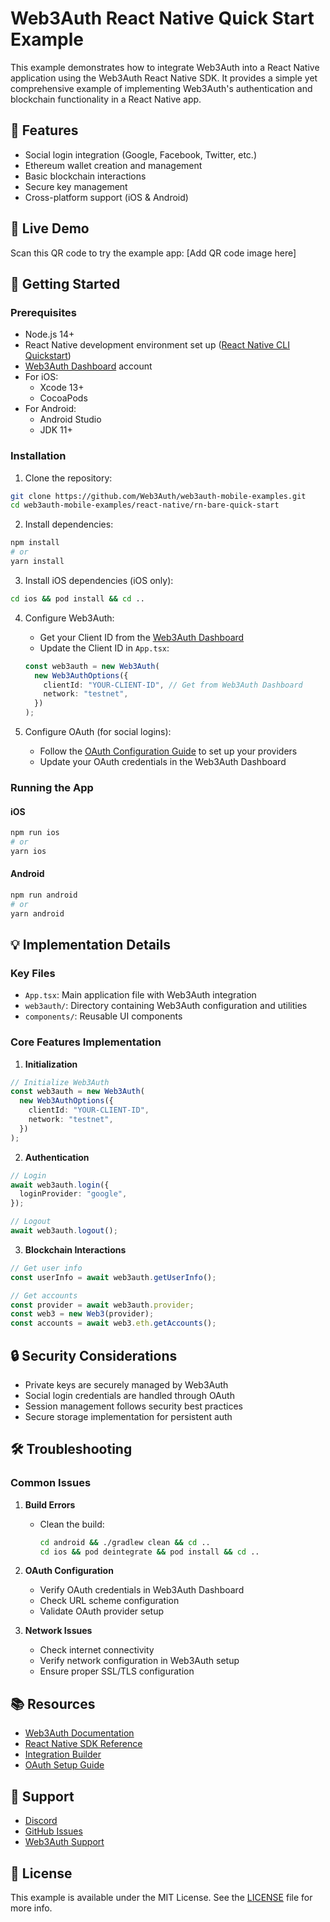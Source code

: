 # Web3Auth React Native Quick Start Example

This example demonstrates how to integrate Web3Auth into a React Native application using the Web3Auth React Native SDK. It provides a simple yet comprehensive example of implementing Web3Auth's authentication and blockchain functionality in a React Native app.

## 📝 Features
- Social login integration (Google, Facebook, Twitter, etc.)
- Ethereum wallet creation and management
- Basic blockchain interactions
- Secure key management
- Cross-platform support (iOS & Android)

## 🔗 Live Demo
Scan this QR code to try the example app:
[Add QR code image here]

## 🚀 Getting Started

### Prerequisites
- Node.js 14+
- React Native development environment set up ([React Native CLI Quickstart](https://reactnative.dev/docs/environment-setup))
- [Web3Auth Dashboard](https://dashboard.web3auth.io) account
- For iOS:
  - Xcode 13+
  - CocoaPods
- For Android:
  - Android Studio
  - JDK 11+

### Installation

1. Clone the repository:
```bash
git clone https://github.com/Web3Auth/web3auth-mobile-examples.git
cd web3auth-mobile-examples/react-native/rn-bare-quick-start
```

2. Install dependencies:
```bash
npm install
# or
yarn install
```

3. Install iOS dependencies (iOS only):
```bash
cd ios && pod install && cd ..
```

4. Configure Web3Auth:
   - Get your Client ID from the [Web3Auth Dashboard](https://dashboard.web3auth.io)
   - Update the Client ID in `App.tsx`:
   ```typescript
   const web3auth = new Web3Auth(
     new Web3AuthOptions({
       clientId: "YOUR-CLIENT-ID", // Get from Web3Auth Dashboard
       network: "testnet",
     })
   );
   ```

5. Configure OAuth (for social logins):
   - Follow the [OAuth Configuration Guide](https://web3auth.io/docs/guides/oauth-providers) to set up your providers
   - Update your OAuth credentials in the Web3Auth Dashboard

### Running the App

#### iOS
```bash
npm run ios
# or
yarn ios
```

#### Android
```bash
npm run android
# or
yarn android
```

## 💡 Implementation Details

### Key Files
- `App.tsx`: Main application file with Web3Auth integration
- `web3auth/`: Directory containing Web3Auth configuration and utilities
- `components/`: Reusable UI components

### Core Features Implementation

1. **Initialization**
```typescript
// Initialize Web3Auth
const web3auth = new Web3Auth(
  new Web3AuthOptions({
    clientId: "YOUR-CLIENT-ID",
    network: "testnet",
  })
);
```

2. **Authentication**
```typescript
// Login
await web3auth.login({
  loginProvider: "google",
});

// Logout
await web3auth.logout();
```

3. **Blockchain Interactions**
```typescript
// Get user info
const userInfo = await web3auth.getUserInfo();

// Get accounts
const provider = await web3auth.provider;
const web3 = new Web3(provider);
const accounts = await web3.eth.getAccounts();
```

## 🔒 Security Considerations

- Private keys are securely managed by Web3Auth
- Social login credentials are handled through OAuth
- Session management follows security best practices
- Secure storage implementation for persistent auth

## 🛠️ Troubleshooting

### Common Issues

1. **Build Errors**
   - Clean the build:
     ```bash
     cd android && ./gradlew clean && cd ..
     cd ios && pod deintegrate && pod install && cd ..
     ```

2. **OAuth Configuration**
   - Verify OAuth credentials in Web3Auth Dashboard
   - Check URL scheme configuration
   - Validate OAuth provider setup

3. **Network Issues**
   - Check internet connectivity
   - Verify network configuration in Web3Auth setup
   - Ensure proper SSL/TLS configuration

## 📚 Resources

- [Web3Auth Documentation](https://web3auth.io/docs)
- [React Native SDK Reference](https://web3auth.io/docs/sdk/pnp/react-native)
- [Integration Builder](https://web3auth.io/docs/integration-builder)
- [OAuth Setup Guide](https://web3auth.io/docs/guides/oauth-providers)

## 🤝 Support

- [Discord](https://discord.gg/web3auth)
- [GitHub Issues](https://github.com/Web3Auth/web3auth-mobile-examples/issues)
- [Web3Auth Support](https://web3auth.io/docs/troubleshooting/support)

## 📄 License

This example is available under the MIT License. See the [LICENSE](../../LICENSE) file for more info.
